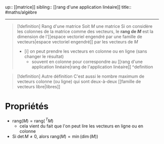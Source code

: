 up:: [[matrice]]
sibling:: [[rang d'une application linéaire]]
title::
#maths/algèbre 

---

> [!definition] Rang d'une matrice
> Soit $M$ une matrice
> Si on considère les colonnes de la matrice comme des vecteurs, le **rang de $M$** est la dimension de l'[[espace vectoriel engendré par une famille de vecteurs|espace vectoriel engendré]] par les vecteurs de $M$
>  - [i] on peut prendre les vecteurs en colonne ou en ligne (sans changer le résultat)
>      - souvent en colonne pour correspondre au [[rang d'une application linéaire|rang de l'application linéaire]] 
^definition

> [!definition] Autre définition
> C'est aussi le nombre maximum de vecteurs colonne (ou ligne) qui sont deux-à-deux [[famille de vecteurs libre|libres]] 


# Propriétés

 - $\mathrm{rang}(M) = \mathrm{rang}(\,^T M)$
     - cela vient du fait que l'on peut lire les vecteurs en ligne ou en colonne
 - Si $\det M \neq 0$, alors $\text{rang}(M) = \min(\dim(M))$



